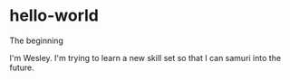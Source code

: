 # hello-world
The beginning

I'm Wesley. I'm trying to learn a new skill set so that I can samuri into the future. 
